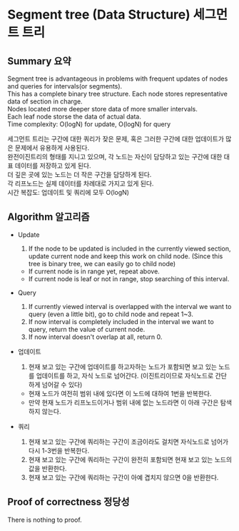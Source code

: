 # Segment tree (Data Structure) 세그먼트 트리

## Summary 요약
Segment tree is advantageous in problems with frequent updates of nodes and queries for intervals(or segments).  
This has a complete binary tree structure. Each node stores representative data of section in charge.  
Nodes located more deeper store data of more smaller intervals.  
Each leaf node storse the data of actual data.  
Time complexity: O(logN) for update, O(logN) for query  


세그먼트 트리는 구간에 대한 쿼리가 잦은 문제, 혹은 그러한 구간에 대한 업데이트가 많은 문제에서 유용하게 사용된다.  
완전이진트리의 형태를 지니고 있으며, 각 노드는 자신이 담당하고 있는 구간에 대한 대표 데이터를 저장하고 있게 된다.  
더 깊은 곳에 있는 노드는 더 작은 구간을 담당하게 된다.  
각 리프노드는 실제 데이터를 차례대로 가지고 있게 된다.  
시간 복잡도: 업데이트 및 쿼리에 모두 O(logN)  


## Algorithm 알고리즘
- Update  
    1. If the node to be updated is included in the currently viewed section, update current node and keep this work on child node. (Since this tree is binary tree, we can easily go to child node)  
    * If current node is in range yet, repeat above.  
    * If current node is leaf or not in range, stop searching of this interval.  

- Query  
    1. If currently viewed interval is overlapped with the interval we want to query (even a little bit), go to child node and repeat 1~3.  
    2. If now interval is completely included in the interval we want to query, return the value of current node.  
    3. If now interval doesn't overlap at all, return 0.  


- 업데이트
    1. 현재 보고 있는 구간에 업데이트를 하고자하는 노드가 포함되면 보고 있는 노드를 업데이트를 하고, 자식 노드로 넘어간다. (이진트리이므로 자식노드로 간단하게 넘어갈 수 있다)  
    * 현재 노드가 여전히 범위 내에 있다면 이 노드에 대하여 1번을 반복한다.  
    * 만약 현재 노드가 리프노드이거나 범위 내에 없는 노드라면 이 아래 구간은 탐색하지 않는다.   

- 쿼리
    1. 현재 보고 있는 구간에 쿼리하는 구간이 조금이라도 걸치면 자식노드로 넘어가 다시 1-3번을 반복한다.  
    2. 현재 보고 있는 구간에 쿼리하는 구간이 완전히 포함되면 현재 보고 있는 노드의 값을 반환한다.  
    3. 현재 보고 있는 구간에 쿼리하는 구간이 아예 겹치지 않으면 0을 반환한다.  


## Proof of correctness 정당성
There is nothing to proof.